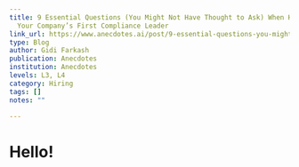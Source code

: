 ```yaml
---
title: 9 Essential Questions (You Might Not Have Thought to Ask) When Hiring
  Your Company’s First Compliance Leader
link_url: https://www.anecdotes.ai/post/9-essential-questions-you-might-not-have-thought-to-ask-when-hiring-your-companys-first-compliance-leader
type: Blog
author: Gidi Farkash
publication: Anecdotes
institution: Anecdotes
levels: L3, L4
category: Hiring
tags: []
notes: ""

---
```


# Hello!
